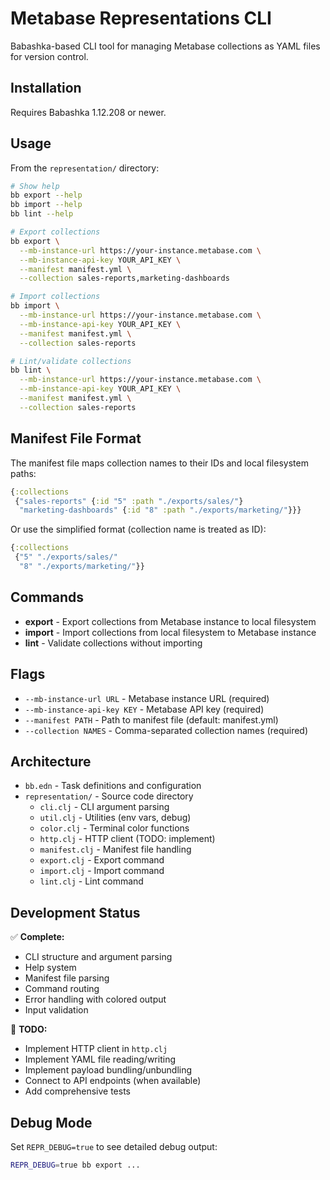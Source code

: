 # Metabase Representations CLI

Babashka-based CLI tool for managing Metabase collections as YAML files for version control.

## Installation

Requires Babashka 1.12.208 or newer.

## Usage

From the `representation/` directory:

```bash
# Show help
bb export --help
bb import --help
bb lint --help

# Export collections
bb export \
  --mb-instance-url https://your-instance.metabase.com \
  --mb-instance-api-key YOUR_API_KEY \
  --manifest manifest.yml \
  --collection sales-reports,marketing-dashboards

# Import collections
bb import \
  --mb-instance-url https://your-instance.metabase.com \
  --mb-instance-api-key YOUR_API_KEY \
  --manifest manifest.yml \
  --collection sales-reports

# Lint/validate collections
bb lint \
  --mb-instance-url https://your-instance.metabase.com \
  --mb-instance-api-key YOUR_API_KEY \
  --manifest manifest.yml \
  --collection sales-reports
```

## Manifest File Format

The manifest file maps collection names to their IDs and local filesystem paths:

```clojure
{:collections
 {"sales-reports" {:id "5" :path "./exports/sales/"}
  "marketing-dashboards" {:id "8" :path "./exports/marketing/"}}}
```

Or use the simplified format (collection name is treated as ID):

```clojure
{:collections
 {"5" "./exports/sales/"
  "8" "./exports/marketing/"}}
```

## Commands

- **export** - Export collections from Metabase instance to local filesystem
- **import** - Import collections from local filesystem to Metabase instance  
- **lint** - Validate collections without importing

## Flags

- `--mb-instance-url URL` - Metabase instance URL (required)
- `--mb-instance-api-key KEY` - Metabase API key (required)
- `--manifest PATH` - Path to manifest file (default: manifest.yml)
- `--collection NAMES` - Comma-separated collection names (required)

## Architecture

- `bb.edn` - Task definitions and configuration
- `representation/` - Source code directory
  - `cli.clj` - CLI argument parsing
  - `util.clj` - Utilities (env vars, debug)
  - `color.clj` - Terminal color functions
  - `http.clj` - HTTP client (TODO: implement)
  - `manifest.clj` - Manifest file handling
  - `export.clj` - Export command
  - `import.clj` - Import command
  - `lint.clj` - Lint command

## Development Status

✅ **Complete:**
- CLI structure and argument parsing
- Help system
- Manifest file parsing
- Command routing
- Error handling with colored output
- Input validation

🚧 **TODO:**
- Implement HTTP client in `http.clj`
- Implement YAML file reading/writing
- Implement payload bundling/unbundling
- Connect to API endpoints (when available)
- Add comprehensive tests

## Debug Mode

Set `REPR_DEBUG=true` to see detailed debug output:

```bash
REPR_DEBUG=true bb export ...
```
